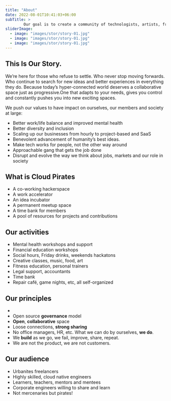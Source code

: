 ```yaml
---
title: "About"
date: 2022-08-01T10:41:03+06:00
subTitle: >
        Our goal is to create a community of technologists, artists, freelancers, active citizens to promote positive impact of tech on society and foster a new collaborative way of working. We welcome professionals from all walks of life and business, with particular attention to cloud native engineers, data and DevOps enngineers.
sliderImage:
  - image: "images/stor/story-01.jpg"
  - image: "images/stor/story-01.jpg"
  - image: "images/stor/story-01.jpg"
---
```

## This Is Our Story.

We’re here for those who refuse to settle. Who never stop moving forwards. Who continue to search for new
ideas and better experiences in everything they do. Because today’s hyper-connected world deserves a
collaborative space just as progressive.One that adapts to your needs, gives you control and constantly pushes
you into new exciting spaces.

We push our values to have impact on ourselves, our members and society at large:

- Better work/life balance and improved mental health​
- Better diversity and inclusion​
- Scaling up our businesses from hourly to project-based and SaaS​
- Benevolent advancement of humanity’s best ideas.​
- Make tech works for people, not the other way around​
- Approachable gang that gets the job done​
- Disrupt and evolve the way we think about jobs, markets and our role in society

## What is Cloud Pirates

- A co-working hackerspace​
- A work accelerator​
- An idea incubator​
- A permanent meetup space​
- A time bank for members​
- A pool of resources for projects and contributions​

## Our activities

- Mental health workshops and support​
- Financial education workshops​
- Social hours, Friday drinks, weekends hackatons​
- Creative classes, music, food, art​
- Fitness education, personal trainers​
- Legal support, accountants​
- Time bank​
- Repair café, game nights, etc, all self-organized​

## Our principles
- 
- Open source **governance** model​
- **Open**, **collaborative** space​
- Loose connections, **strong sharing​**
- No office managers, HR, etc. What we can do by ourselves, **we do**.​
- We **build** as we go, we fail, improve, share, repeat.​
- We are not the product, we are not customers.

## Our audience

- Urbanites freelancers​
- Highly skilled, cloud native engineers​
- Learners, teachers, mentors and mentees​
- Corporate engineers willing to share and learn​
- Not mercenaries but pirates!
